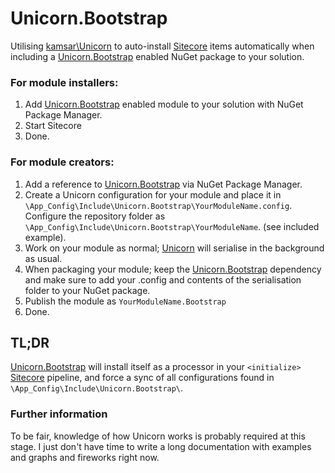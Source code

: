 # Unicorn.Bootstrap
Utilising [kamsar\Unicorn](https://github.com/kamsar/Unicorn) to auto-install [Sitecore](http://www.sitecore.net) items automatically when including a [Unicorn.Bootstrap](https://github.com/cassidydotdk/Unicorn.Bootstrap) enabled NuGet package to your solution.

### For module installers:
1. Add [Unicorn.Bootstrap](https://github.com/cassidydotdk/Unicorn.Bootstrap) enabled module to your solution with NuGet Package Manager.
2. Start Sitecore
3. Done.
### For module creators:
1. Add a reference to [Unicorn.Bootstrap](https://github.com/cassidydotdk/Unicorn.Bootstrap) via NuGet Package Manager.
2. Create a Unicorn configuration for your module and place it in `\App_Config\Include\Unicorn.Bootstrap\YourModuleName.config`. Configure the repository folder as `\App_Config\Include\Unicorn.Bootstrap\YourModuleName`. (see included example).
3. Work on your module as normal; [Unicorn](https://github.com/kamsar/Unicorn) will serialise in the background as usual.
4. When packaging your module; keep the [Unicorn.Bootstrap](https://github.com/cassidydotdk/Unicorn.Bootstrap) dependency and make sure to add your .config and contents of the serialisation folder to your NuGet package.
5. Publish the module as `YourModuleName.Bootstrap` 
6. Done.

## TL;DR ##
[Unicorn.Bootstrap](https://github.com/cassidydotdk/Unicorn.Bootstrap) will install itself as a processor in your `<initialize>` [Sitecore](http://www.sitecore.net) pipeline, and force a sync of all configurations found in `\App_Config\Include\Unicorn.Bootstrap\`.

### Further information
To be fair, knowledge of how Unicorn works is probably required at this stage. I just don't have time to write a long documentation with examples and graphs and fireworks right now.
